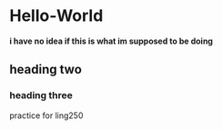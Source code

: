 # Hello-World
**i have no idea if this is what im supposed to be doing**
## heading two
### heading three

practice for ling250
